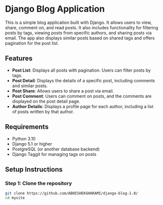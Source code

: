 # Django Blog Application

This is a simple blog application built with Django. It allows users to view, share, comment on, and read posts. It also includes functionality for filtering posts by tags, viewing posts from specific authors, and sharing posts via email. The app also displays similar posts based on shared tags and offers pagination for the post list.

## Features

- **Post List**: Displays all posts with pagination. Users can filter posts by tags.
- **Post Detail**: Displays the details of a specific post, including comments and similar posts.
- **Post Share**: Allows users to share a post via email.
- **Post Comment**: Users can comment on posts, and the comments are displayed on the post detail page.
- **Author Details**: Displays a profile page for each author, including a list of posts written by that author.

## Requirements

- Python 3.10
- Django 5.1 or higher
- PostgreSQL (or another database backend)
- Django Taggit for managing tags on posts

## Setup Instructions

### Step 1: Clone the repository
```bash
git clone https://github.com/ABHISHEKGHARAMI/django-blog-1.0/
cd mysite